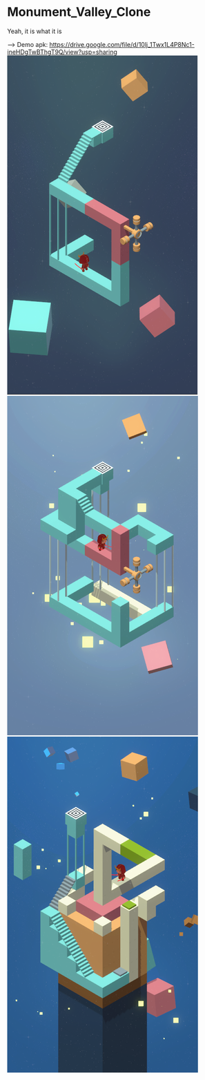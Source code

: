 # Monument_Valley_Clone
 Yeah, it is what it is

--> Demo apk: https://drive.google.com/file/d/10lj_1Twx1L4P8Nc1-ineHDgTwBThgT9Q/view?usp=sharing
<img src ="MV_1.png">
<img src ="MV_2.png">
<img src ="MV_3.png">
